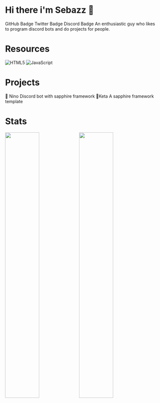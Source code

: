 # Hi there i'm Sebazz 🐬
GitHub Badge Twitter Badge Discord Badge
An enthusiastic guy who likes to program discord bots and do projects for people.

# Resources
![HTML5](https://img.shields.io/badge/html5-%23E34F26.svg?style=for-the-badge&logo=html5&logoColor=white)
![JavaScript](https://img.shields.io/badge/javascript-%23323330.svg?style=for-the-badge&logo=javascript&logoColor=%23F7DF1E)

# Projects
🌸 Nino Discord bot with sapphire framework
🐬Keta A sapphire framework template
# Stats

<img  aling="left"  width="47%" src="(https://github-readme-stats.vercel.app/api?username=anuraghazra&show_icons=true&theme=radical)" />

<img  aling="left"  width="47%" src="(https://github-readme-stats.vercel.app/api/top-langs/?username=anuraghazra&layout=compact" />

